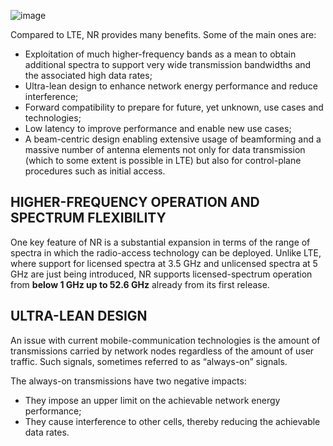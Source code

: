 ![image](https://github.com/user-attachments/assets/21348c50-ff52-4c39-af03-be94838d0e50)

Compared to LTE, NR provides many benefits. Some of the main ones are:
- Exploitation of much higher-frequency bands as a mean to obtain additional spectra to support very wide transmission bandwidths and the associated high data rates;
- Ultra-lean design to enhance network energy performance and reduce interference;
- Forward compatibility to prepare for future, yet unknown, use cases and technologies;
- Low latency to improve performance and enable new use cases;
- A beam-centric design enabling extensive usage of beamforming and a massive number of antenna elements not only for data transmission (which to some extent is possible in LTE) but also for control-plane procedures such as
initial access.
## HIGHER-FREQUENCY OPERATION AND SPECTRUM FLEXIBILITY
One key feature of NR is a substantial expansion in terms of the range of spectra in which the radio-access technology can be deployed. Unlike LTE, where support for licensed spectra at 3.5 GHz and unlicensed spectra at 5 GHz are just being introduced, NR supports licensed-spectrum operation from **below 1 GHz up to 52.6 GHz** already from its first release.
## ULTRA-LEAN DESIGN
An issue with current mobile-communication technologies is the amount of transmissions carried by network nodes regardless of the amount of user traffic. Such signals, sometimes referred to as “always-on” signals.

The always-on transmissions have two negative impacts:
- They impose an upper limit on the achievable network energy performance;
- They cause interference to other cells, thereby reducing the achievable data rates.
